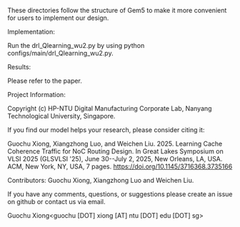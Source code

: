 These directories follow the structure of Gem5 to make it more convenient for users to implement our design.

Implementation:

Run the drl_Qlearning_wu2.py by using python configs/main/drl_Qlearning_wu2.py. 



Results:

Please refer to the paper.



Project Information:

Copyright (c) HP-NTU Digital Manufacturing Corporate Lab, Nanyang Technological University, Singapore.

If you find our model helps your research, please consider citing it: 

Guochu Xiong, Xiangzhong Luo, and Weichen Liu. 2025. Learning Cache Coherence Traffic for NoC Routing Design. In Great Lakes Symposium on VLSI 2025 (GLSVLSI '25), June 30--July 2, 2025, New Orleans, LA, USA. ACM, New York, NY, USA, 7 pages. https://doi.org/10.1145/3716368.3735166

Contributors: Guochu Xiong, Xiangzhong Luo and Weichen Liu.

If you have any comments, questions, or suggestions please create an issue on github or contact us via email.

Guochu Xiong<guochu [DOT] xiong [AT] ntu [DOT] edu [DOT] sg>

